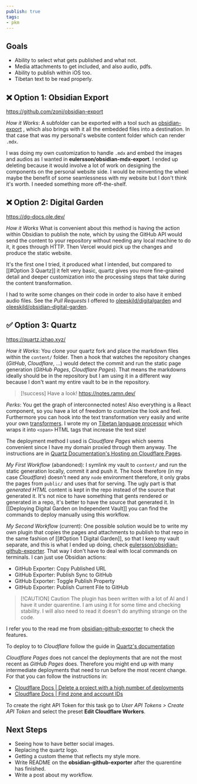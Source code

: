 ```yaml
---
publish: true
tags:
- pkm
---
```

## Goals
- Ability to select what gets published and what not.
- Media attachments to get included, and also audio, pdfs.
- Ability to publish within iOS too.
- Tibetan text to be read properly.

## ❌ Option 1: Obsidian Export
https://github.com/zoni/obsidian-export

*How it Works*: A subfolder can be exported with a tool such as [obsidian-export](https://github.com/zoni/obsidian-export) , which also brings with it all the embedded files into a destination. In that case that was my personal's website content folder which can render `.mdx`.

I was doing my own customization to handle `.mdx` and embed the images and audios as I wanted in **eulersson/obsidian-mdx-export**.  I ended up deleting because it would involve a lot of work on designing the components on the personal website side. I would be reinventing the wheel maybe the benefit of some seamlessness with my website but I don't think it's worth. I needed something more off-the-shelf.

## ❌ Option 2: Digital Garden
https://dg-docs.ole.dev/

*How it Works* What is convenient about this method is having the action within Obsidian to publish the note, which by using the GitHub API would send the content to your repository without needing any local machine to do it, it goes through HTTP. Then Vercel would pick up the changes and produce the static website.

It's the first one I tried, it produced what I intended, but compared to [[#Option 3 Quartz]] it felt very basic, quartz gives you more fine-grained detail and deeper customization into the processing steps that take during the content transformation.

I had to write some changes on their code in order to also have it embed audio files. See the *Pull Requests* I offered to [oleeskild/digitalgarden](https://github.com/oleeskild/digitalgarden/pull/306) and [oleeskild/obsidian-digital-garden](https://github.com/oleeskild/obsidian-digital-garden/pull/674).

## ✅ Option 3: Quartz
https://quartz.jzhao.xyz/

*How it Works*: You clone your quartz fork and place the markdown files within the `content/` folder. Then a hook that watches the repository changes (*GitHub*, *Cloudflare*, ...) would detect the commit and run the static page generation (*GitHub Pages*, *Cloudflare Pages*). That means the markdowns ideally should be in the repository but I am using it in a different way because I don't want my entire vault to be in the repository.

> [!success]
> Have a look! https://notes.ramn.dev/

*Perks*: You get the graph of interconnected notes! Also everything is a React component, so you have a lot of freedom to customize the look and feel. Furthermore you can hook into the text transformation very easily and write your own [transformers](https://quartz.jzhao.xyz/advanced/making-plugins#transformers). I wrote my on [Tibetan language processor](https://github.com/eulersson/notes/blob/main/quartz/plugins/transformers/tibetan.ts) which wraps it into `<span>` HTML tags that increase the text size!

The deployment method I used is *Cloudflare Pages* which seems convenient since I have my domain proxied through them anyway. The instructions are in [Quartz Documentation's Hosting on Cloudflare Pages](https://quartz.jzhao.xyz/hosting#cloudflare-pages).

*My First Workflow* (abandoned): I symlink my vault to `content/` and run the static generation locally, commit it and push it. The hook therefore (in my case *Cloudflare*) doesn't need any `node` environment therefore, it only grabs the pages from `public/` and uses that for serving. The ugly part is that *generated HTML* content is kept in the repo instead of the source that generated it. It's not nice to have something that gents rendered or generated in a repo, it's better to have the source that generated it. In [[Deploying Digital Garden on Independent Vault]] you can find the commands to deploy manually using this workflow.

*My Second Workflow* (current):  One possible solution would be to write my own plugin that copies the pages and attachments to publish to that repo in the same fashion of [[#Option 1 Digital Garden]], so that I keep my vault separate, and this is what I ended up doing, check [eulersson/obsidian-github-exporter](https://github.com/eulersson/obsidian-github-exporter). That way I don't have to deal with local commands on terminals. I can just use Obsidian actions:
- GitHub Exporter: Copy Published URL
- GitHub Exporter: Publish Sync to GitHub
- GitHub Exporter: Toggle Publish Property
- GitHub Exporter: Publish Current File to GitHub

> [!CAUTION] Caution
> The plugin has been written with a lot of AI and I have it under quarentine. I am using it for some time and checking stability. I will also need to read it doesn't do anything strange on the code.

I refer you to the read me from [obsidian-github-exporter](https://github.com/eulersson/obsidian-github-exporter) to check the features.

To deploy to to *Cloudflare* follow the guide in [Quartz's documentation](https://quartz.jzhao.xyz/hosting#cloudflare-pages)

*Cloudflare Pages* does not cancel the deployments that are not the most recent as *GitHub Pages* does. Therefore you might end up with many intermediate deployments that need to run before the most recent change. For that you can follow the instructions in:
- [Cloudflare Docs | Delete a project with a high number of deployments](https://developers.cloudflare.com/pages/platform/known-issues/#delete-a-project-with-a-high-number-of-deployments)
- [Cloudflare Docs | Find zone and account IDs](https://developers.cloudflare.com/fundamentals/setup/find-account-and-zone-ids/)

To create the right API Token for this task go to *User API Tokens > Create API Token*  and select the preset **Edit Cloudflare Workers**.

## Next Steps
- Seeing how to have better social images.
- Replacing the quartz logo.
- Getting a custom theme that reflects my style more.
- Write README on the **obsidian-github-exporter** after the quarentine has finished.
- Write a post about my workflow.